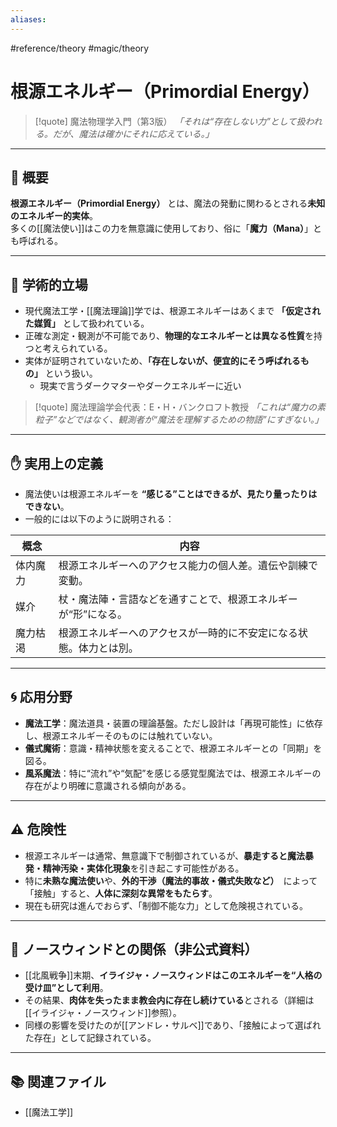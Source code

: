 ```yaml
---
aliases:
---
```

#reference/theory #magic/theory 
# 根源エネルギー（Primordial Energy）

>[!quote] 魔法物理学入門（第3版）
*「それは“存在しない力”として扱われる。だが、魔法は確かにそれに応えている。」*  

---

## 🔬 概要

**根源エネルギー（Primordial Energy）** とは、魔法の発動に関わるとされる**未知のエネルギー的実体**。  
多くの[[魔法使い]]はこの力を無意識に使用しており、俗に「**魔力（Mana）**」とも呼ばれる。

---

## 🧪 学術的立場

- 現代魔法工学・[[魔法理論]]学では、根源エネルギーはあくまで **「仮定された媒質」** として扱われている。
- 正確な測定・観測が不可能であり、**物理的なエネルギーとは異なる性質**を持つと考えられている。
- 実体が証明されていないため、**「存在しないが、便宜的にそう呼ばれるもの」** という扱い。
	- 現実で言うダークマターやダークエネルギーに近い

>[!quote] 魔法理論学会代表：E・H・バンクロフト教授
*「これは“魔力の素粒子”などではなく、観測者が“魔法を理解するための物語”にすぎない。」*  

---

## ✋ 実用上の定義

- 魔法使いは根源エネルギーを **“感じる”ことはできるが、見たり量ったりはできない**。
- 一般的には以下のように説明される：

| 概念 | 内容 |
|------|------|
| 体内魔力 | 根源エネルギーへのアクセス能力の個人差。遺伝や訓練で変動。 |
| 媒介 | 杖・魔法陣・言語などを通すことで、根源エネルギーが“形”になる。 |
| 魔力枯渇 | 根源エネルギーへのアクセスが一時的に不安定になる状態。体力とは別。 |

---

## 🌀 応用分野

- **魔法工学**：魔法道具・装置の理論基盤。ただし設計は「再現可能性」に依存し、根源エネルギーそのものには触れていない。
- **儀式魔術**：意識・精神状態を変えることで、根源エネルギーとの「同期」を図る。
- **風系魔法**：特に“流れ”や“気配”を感じる感覚型魔法では、根源エネルギーの存在がより明確に意識される傾向がある。

---

## ⚠️ 危険性

- 根源エネルギーは通常、無意識下で制御されているが、**暴走すると魔法暴発・精神汚染・実体化現象**を引き起こす可能性がある。
- 特に**未熟な魔法使い**や、**外的干渉（魔法的事故・儀式失敗など）**　によって「接触」すると、**人体に深刻な異常をもたらす**。
- 現在も研究は進んでおらず、「制御不能な力」として危険視されている。

---

## 📌 ノースウィンドとの関係（非公式資料）

- [[北風戦争]]末期、**イライジャ・ノースウィンドはこのエネルギーを“人格の受け皿”として利用**。
- その結果、**肉体を失ったまま教会内に存在し続けている**とされる（詳細は[[イライジャ・ノースウィンド]]参照）。
- 同様の影響を受けたのが[[アンドレ・サルベ]]であり、「接触によって選ばれた存在」として記録されている。

---

## 📚 関連ファイル

- [[魔法工学]]
